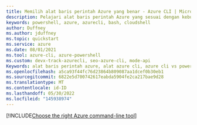 ```yaml
---
title: Memilih alat baris perintah Azure yang benar - Azure CLI | Microsoft Docs
description: Pelajari alat baris perintah Azure yang sesuai dengan kebutuhan Anda dengan perbandingan Azure CLI vs Azure PowerShell — mulai menggunakan alat baris perintah pilihan Anda.
keywords: powershell, azure, azurecli, bash, cloudshell
author: Duffney
ms.author: jduffney
ms.topic: quickstart
ms.service: azure
ms.date: 08/01/2021
ms.tool: azure-cli, azure-powershell
ms.custom: devx-track-azurecli, seo-azure-cli, mode-api
Keywords: alat baris perintah azure, alat azure cli, azure cli vs powershell, azure cli powershell, powershell cli, azure cli vs cloud shell, lingkungan shell
ms.openlocfilehash: a5ca93f44fc76d23864b809087aa1dcef0b30eb1
ms.sourcegitcommit: 6822e5d700742617eabda5904fe2ca217bae9d28
ms.translationtype: MT
ms.contentlocale: id-ID
ms.lasthandoff: 05/30/2022
ms.locfileid: "145938974"
---
```

[!INCLUDE[Choose the right Azure command-line tool](~/azure-dev-docs-pr/articles/includes/choose-the-right-azure-command-line-tool.md)]
